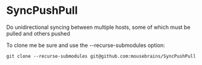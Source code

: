 # SyncPushPull

Do unidirectional syncing between multiple hosts, some of which must be pulled and others pushed

To clone me be sure and use the --recurse-submodules option:

`git clone --recurse-submodules git@github.com:mousebrains/SyncPushPull`
